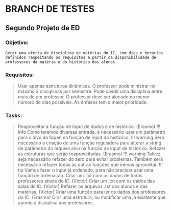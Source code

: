 # BRANCH DE TESTES

## Segundo Projeto de ED

### Objetivo:
    Gerar uma oferta de disciplina de matérias do IC, com dias e horários definidos respeitando os requisitos a partir da disponibilidade de professores da matéria e do histórico dos alunos.

### Requisitos:

> Usar apenas estruturas dinâmicas.
> O professor pode ministrar no máximo 3 disciplinas por semestre.
> Pode dividir uma disciplina entre mais de um professor.
> O professor deve ser alocado no menor número de dias possíveis.
> As ênfases tem a maior prioridade.

### Tasks:

> Reaproveitar a função de input de dados e de histórico. (Erasmo)
!!! info
    Como teremos diversas entrada, é necessário usar um parâmetro para o alvo do fopen na função de input do histórico.
!!! warning
    Será necessário a criação de uma função reguladora para alterar a string de parâmetro do arquivo alvo na função de input de histórico.
> Refazer as estruturas que serão reaproveitadas. (Erasmo)
!!! warning
    Talvez seja necessário refazer do zero para evitar problemas. Também será necessário refazer todas as outras funções que iremos aproveitar.
!!! tip
    Vamos fazer o input já ordenado, para não precisar usar uma função de ordenação.
> Criar um .txt com os dados de todos professores ativos do IC. (Victor)
> Criar um .txt com os dados das salas do IC. (Victor)
> Refazer os arquivos .txt dos alunos e das matérias. (Victor)
> Criar uma função para ler os dados dos professores do IC. (Erasmo)
> Crar uma estrutura, ou modificar uma já existente que aponte à disciplina aos professores.


